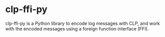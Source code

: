 # clp-ffi-py
clp-ffi-py is a Python library to encode log messages with CLP, and work with the encoded messages using a foreign function interface (FFI).
